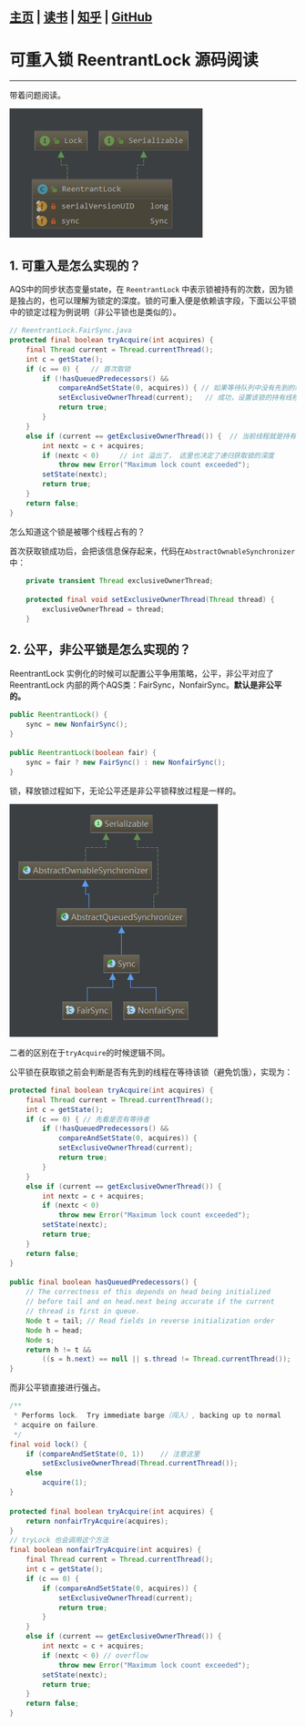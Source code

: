 [主页](http://vonzhou.com)  | [读书](https://github.com/vonzhou/readings)  | [知乎](https://www.zhihu.com/people/vonzhou) | [GitHub](https://github.com/vonzhou)
---
# 可重入锁 ReentrantLock 源码阅读
---

带着问题阅读。

![](ReentrantLock.png)

## 1. 可重入是怎么实现的？

AQS中的同步状态变量state，在 `ReentrantLock` 中表示锁被持有的次数，因为锁是独占的，也可以理解为锁定的深度。锁的可重入便是依赖该字段，下面以公平锁中的锁定过程为例说明（非公平锁也是类似的）。

```java
// ReentrantLock.FairSync.java
protected final boolean tryAcquire(int acquires) {
    final Thread current = Thread.currentThread();
    int c = getState();
    if (c == 0) {   // 首次取锁
        if (!hasQueuedPredecessors() &&
            compareAndSetState(0, acquires)) { // 如果等待队列中没有先到的线程，则尝试获取
            setExclusiveOwnerThread(current);   // 成功，设置该锁的持有线程
            return true;
        }
    }
    else if (current == getExclusiveOwnerThread()) {  // 当前线程就是持有锁的线程，则直接增加计数
        int nextc = c + acquires;
        if (nextc < 0)     // int 溢出了， 这里也决定了递归获取锁的深度
            throw new Error("Maximum lock count exceeded");
        setState(nextc);
        return true;
    }
    return false;
}
```

怎么知道这个锁是被哪个线程占有的？

首次获取锁成功后，会把该信息保存起来，代码在`AbstractOwnableSynchronizer`中：

```java
    private transient Thread exclusiveOwnerThread;

    protected final void setExclusiveOwnerThread(Thread thread) {
        exclusiveOwnerThread = thread;
    }
```

## 2. 公平，非公平锁是怎么实现的？

ReentrantLock 实例化的时候可以配置公平争用策略，公平，非公平对应了 ReentrantLock  内部的两个AQS类：FairSync，NonfairSync。**默认是非公平的。**

```java
public ReentrantLock() {
    sync = new NonfairSync();
}

public ReentrantLock(boolean fair) {
    sync = fair ? new FairSync() : new NonfairSync();
}
```

锁，释放锁过程如下，无论公平还是非公平锁释放过程是一样的。


![](ReentrantLock-Sync.jpg)


二者的区别在于`tryAcquire`的时候逻辑不同。


公平锁在获取锁之前会判断是否有先到的线程在等待该锁（避免饥饿），实现为：

```java
protected final boolean tryAcquire(int acquires) {
    final Thread current = Thread.currentThread();
    int c = getState();
    if (c == 0) { // 先看是否有等待者
        if (!hasQueuedPredecessors() &&
            compareAndSetState(0, acquires)) {
            setExclusiveOwnerThread(current);
            return true;
        }
    }
    else if (current == getExclusiveOwnerThread()) {
        int nextc = c + acquires;
        if (nextc < 0)
            throw new Error("Maximum lock count exceeded");
        setState(nextc);
        return true;
    }
    return false;
}

public final boolean hasQueuedPredecessors() {
    // The correctness of this depends on head being initialized
    // before tail and on head.next being accurate if the current
    // thread is first in queue.
    Node t = tail; // Read fields in reverse initialization order
    Node h = head;
    Node s;
    return h != t &&
        ((s = h.next) == null || s.thread != Thread.currentThread());
}
```

而非公平锁直接进行强占。

```java
/**
 * Performs lock.  Try immediate barge（闯入）, backing up to normal
 * acquire on failure.
 */
final void lock() {
    if (compareAndSetState(0, 1))    // 注意这里
        setExclusiveOwnerThread(Thread.currentThread());
    else
        acquire(1);
}

protected final boolean tryAcquire(int acquires) {
    return nonfairTryAcquire(acquires);
}
// tryLock 也会调用这个方法
final boolean nonfairTryAcquire(int acquires) {
    final Thread current = Thread.currentThread();
    int c = getState();
    if (c == 0) {
        if (compareAndSetState(0, acquires)) {
            setExclusiveOwnerThread(current);
            return true;
        }
    }
    else if (current == getExclusiveOwnerThread()) {
        int nextc = c + acquires;
        if (nextc < 0) // overflow
            throw new Error("Maximum lock count exceeded");
        setState(nextc);
        return true;
    }
    return false;
}
```
